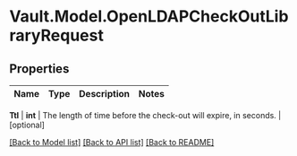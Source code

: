 # Vault.Model.OpenLDAPCheckOutLibraryRequest

## Properties

Name | Type | Description | Notes
------------ | ------------- | ------------- | -------------

**Ttl** | **int** | The length of time before the check-out will expire, in seconds. | [optional] 

[[Back to Model list]](../README.md#documentation-for-models) [[Back to API list]](../README.md#documentation-for-api-endpoints) [[Back to README]](../README.md)

